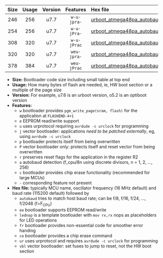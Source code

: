 |Size|Usage|Version|Features|Hex file|
|:-:|:-:|:-:|:-:|:--|
|246|256|u7.7|`w-u-jpra-`|[urboot_atmega48pa_autobaud_lednop_ur_vbl.hex](https://raw.githubusercontent.com/stefanrueger/urboot.hex/main/mcus/atmega48pa/autobaud/urboot_atmega48pa_autobaud_lednop_ur_vbl.hex)|
|254|256|u7.7|`w-u-jPra-`|[urboot_atmega48pa_autobaud_ur_vbl.hex](https://raw.githubusercontent.com/stefanrueger/urboot.hex/main/mcus/atmega48pa/autobaud/urboot_atmega48pa_autobaud_ur_vbl.hex)|
|308|320|u7.7|`w-u-jPrac`|[urboot_atmega48pa_autobaud_lednop_fr_ce_ur_vbl.hex](https://raw.githubusercontent.com/stefanrueger/urboot.hex/main/mcus/atmega48pa/autobaud/urboot_atmega48pa_autobaud_lednop_fr_ce_ur_vbl.hex)|
|320|320|u7.7|`weu-jpra-`|[urboot_atmega48pa_autobaud_ee_lednop_ur_vbl.hex](https://raw.githubusercontent.com/stefanrueger/urboot.hex/main/mcus/atmega48pa/autobaud/urboot_atmega48pa_autobaud_ee_lednop_ur_vbl.hex)|
|378|384|u7.7|`weu-jPrac`|[urboot_atmega48pa_autobaud_ee_lednop_fr_ce_ur_vbl.hex](https://raw.githubusercontent.com/stefanrueger/urboot.hex/main/mcus/atmega48pa/autobaud/urboot_atmega48pa_autobaud_ee_lednop_fr_ce_ur_vbl.hex)|

- **Size:** Bootloader code size including small table at top end
- **Usage:** How many bytes of flash are needed, ie, HW boot section or a multiple of the page size
- **Version:** For example, u7.6 is an urboot version, o5.2 is an optiboot version
- **Features:**
  + `w` bootloader provides `pgm_write_page(sram, flash)` for the application at `FLASHEND-4+1`
  + `e` EEPROM read/write support
  + `u` uses urprotocol requiring `avrdude -c urclock` for programming
  + `j` vector bootloader: applications *need to be patched externally*, eg, using `avrdude -c urclock`
  + `p` bootloader protects itself from being overwritten
  + `P` vector bootloader only: protects itself and reset vector from being overwritten
  + `r` preserves reset flags for the application in the register R2
  + `a` autobaud detection (f_cpu/8n using discrete divisors, n = 1, 2, ..., 256)
  + `c` bootloader provides chip erase functionality (recommended for large MCUs)
  + `-` corresponding feature not present
- **Hex file:** typically MCU name, oscillator frequency (16 MHz default) and baud rate (115200 default) followed by
  + `autobaud` tries to match host baud rate; can be f/8, f/16, f/24, ..., f/2048 (f=F<sub>CPU</sub>)
  + `ee` bootloader supports EEPROM read/write
  + `lednop` is a template bootloader with `mov rx,rx` nops as placeholders for LED operations
  + `fr` bootloader provides non-essential code for smoother error handing
  + `ce` bootloader provides a chip erase command
  + `ur` uses urprotocol and requires `avrdude -c urclock` for programming
  + `vbl` vector bootloader: set fuses to jump to reset, not the HW boot section

